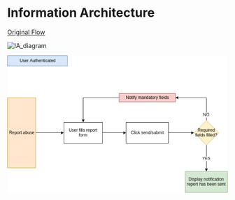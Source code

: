 # Information Architecture

[Original Flow](https://drive.google.com/file/d/1I5ee8igj98mqTWeZWM6CeFKbYFpKpPxc/view?usp=sharing)

![IA_diagram](./jpg/InformationArchitecture.jpg)

![ReportAbuse](./jpg/reportAbuse.jpg)
